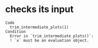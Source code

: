 # checks its input

    Code
      trim_intermediate_plots(1)
    Condition
      Error in `trim_intermediate_plots()`:
      ! `x` must be an evaluation object.

